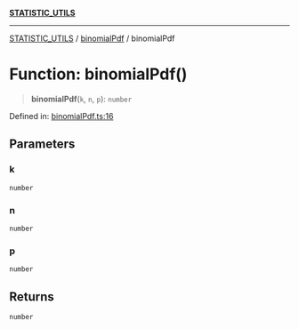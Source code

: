 [**STATISTIC_UTILS**](../../README.md)

***

[STATISTIC_UTILS](../../README.md) / [binomialPdf](../README.md) / binomialPdf

# Function: binomialPdf()

> **binomialPdf**(`k`, `n`, `p`): `number`

Defined in: [binomialPdf.ts:16](https://github.com/dailker/everyutil/blob/88c583cdd8386be54599315f93f88880d20b94f3/src/statistic/binomialPdf.ts#L16)

## Parameters

### k

`number`

### n

`number`

### p

`number`

## Returns

`number`
